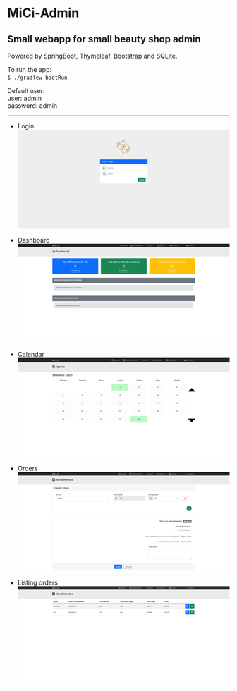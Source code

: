 # MiCi-Admin
## Small webapp for small beauty shop admin

Powered by SpringBoot, Thymeleaf, Bootstrap and SQLite.

To run the app: \
`$ ./gradlew bootRun`

Default user: \
user: admin \
password: admin

---
- Login\
![Login page](readme_images/login.png)


- Dashboard \
![Dashboard](readme_images/dashboard.png)


- Calendar \
![Calendar](readme_images/agenda.png)


- Orders \
![Orders](readme_images/atendimentos.png)


- Listing orders \
![Orders](readme_images/atendimentos_2.png)
